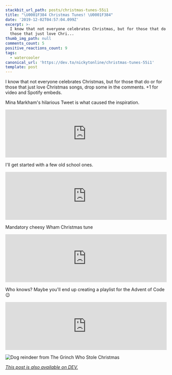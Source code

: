 ```yaml
---
stackbit_url_path: posts/christmas-tunes-55i1
title: "\U0001F384 Christmas Tunes! \U0001F384"
date: '2019-12-02T04:57:04.099Z'
excerpt: >-
  I know that not everyone celebrates Christmas, but for those that do or for
  those that just love Chri...
thumb_img_path: null
comments_count: 5
positive_reactions_count: 9
tags:
  - watercooler
canonical_url: 'https://dev.to/nickytonline/christmas-tunes-55i1'
template: post
---
```

I know that not everyone celebrates Christmas, but for those that do or for those that just love Christmas songs, drop some in the comments. +1 for video and Spotify embeds.

Mina Markham's hilarious Tweet is what caused the inspiration.


<iframe class="liquidTag" src="https://dev.to/embed/twitter?args=1201240742577852418" style="border: 0; width: 100%;"></iframe>



I'll get started with a few old school ones.


<iframe class="liquidTag" src="https://dev.to/embed/twitter?args=1201360346205831170" style="border: 0; width: 100%;"></iframe>


Mandatory cheesy Wham Christmas tune


<iframe class="liquidTag" src="https://dev.to/embed/youtube?args=E8gmARGvPlI" style="border: 0; width: 100%;"></iframe>


Who knows? Maybe you'll end up creating a playlist for the Advent of Code 😉


<iframe class="liquidTag" src="https://dev.to/embed/tag?args=adventofcode" style="border: 0; width: 100%;"></iframe>


![Dog reindeer from The Grinch Who Stole Christmas](https://media.giphy.com/media/IaqBxsJSZNcBi/giphy.gif)


*[This post is also available on DEV.](https://dev.to/nickytonline/christmas-tunes-55i1)*


<script>
const parent = document.getElementsByTagName('head')[0];
const script = document.createElement('script');
script.type = 'text/javascript';
script.src = 'https://cdnjs.cloudflare.com/ajax/libs/iframe-resizer/4.1.1/iframeResizer.min.js';
script.charset = 'utf-8';
script.onload = function() {
    window.iFrameResize({}, '.liquidTag');
};
parent.appendChild(script);
</script>    
